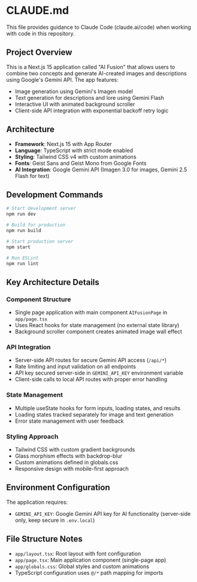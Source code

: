 # CLAUDE.md

This file provides guidance to Claude Code (claude.ai/code) when working with code in this repository.

## Project Overview

This is a Next.js 15 application called "AI Fusion" that allows users to combine two concepts and generate AI-created images and descriptions using Google's Gemini API. The app features:

- Image generation using Gemini's Imagen model
- Text generation for descriptions and lore using Gemini Flash
- Interactive UI with animated background scroller
- Client-side API integration with exponential backoff retry logic

## Architecture

- **Framework**: Next.js 15 with App Router
- **Language**: TypeScript with strict mode enabled
- **Styling**: Tailwind CSS v4 with custom animations
- **Fonts**: Geist Sans and Geist Mono from Google Fonts
- **AI Integration**: Google Gemini API (Imagen 3.0 for images, Gemini 2.5 Flash for text)

## Development Commands

```bash
# Start development server
npm run dev

# Build for production
npm run build

# Start production server
npm start

# Run ESLint
npm run lint
```

## Key Architecture Details

### Component Structure
- Single page application with main component `AIFusionPage` in `app/page.tsx`
- Uses React hooks for state management (no external state library)
- Background scroller component creates animated image wall effect

### API Integration
- Server-side API routes for secure Gemini API access (`/api/*`)
- Rate limiting and input validation on all endpoints
- API key secured server-side in `GEMINI_API_KEY` environment variable
- Client-side calls to local API routes with proper error handling

### State Management
- Multiple useState hooks for form inputs, loading states, and results
- Loading states tracked separately for image and text generation
- Error state management with user feedback

### Styling Approach
- Tailwind CSS with custom gradient backgrounds
- Glass morphism effects with backdrop-blur
- Custom animations defined in globals.css
- Responsive design with mobile-first approach

## Environment Configuration

The application requires:
- `GEMINI_API_KEY`: Google Gemini API key for AI functionality (server-side only, keep secure in `.env.local`)

## File Structure Notes

- `app/layout.tsx`: Root layout with font configuration
- `app/page.tsx`: Main application component (single-page app)
- `app/globals.css`: Global styles and custom animations
- TypeScript configuration uses `@/*` path mapping for imports
